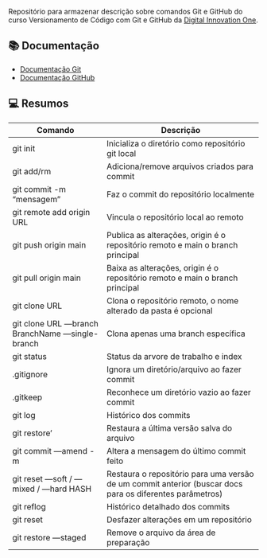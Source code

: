 Repositório para armazenar descrição sobre comandos Git e GitHub do curso Versionamento de Código com Git e GitHub da [Digital Innovation One](https://www.dio.me/).

## 📚 Documentação

- [Documentação Git](https://git-scm.com/doc)
- [Documentação GitHub](https://docs.github.com/)

## 💻 Resumos

| Comando | Descrição |
| --- | --- |
| git init | Inicializa o diretório como repositório git local |
| git add/rm <file> | Adiciona/remove arquivos criados para commit |
| git commit  -m “mensagem” | Faz o commit do repositório localmente |
| git remote add origin URL | Vincula o repositório local ao remoto |
| git push origin main | Publica as alterações, origin é o repositório remoto e main o branch principal |
| git pull origin main | Baixa as alterações, origin é o repositório remoto e main o branch principal |
| git clone URL <nome da pasta> | Clona o repositório remoto, o nome alterado da pasta é opcional |
| git clone URL  —branch BranchName —single-branch | Clona apenas uma branch específica |
| git status | Status da arvore de trabalho e index |
| .gitignore | Ignora um diretório/arquivo ao fazer commit |
| .gitkeep | Reconhece um diretório vazio ao fazer commit |
| git log | Histórico dos commits |
| git restore’ | Restaura a última versão salva do arquivo |
| git commit —amend -m | Altera a mensagem do último commit feito |
| git reset —soft / —mixed / —hard HASH | Restaura o repositório para uma versão de um commit anterior (buscar docs para os diferentes parâmetros) |
| git reflog | Histórico detalhado dos commits |
| git reset <file> | Desfazer alterações em um repositório |
| git restore —staged <file> | Remove o arquivo da área de preparação |